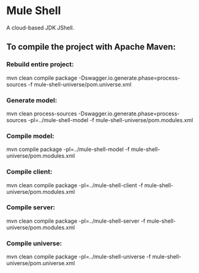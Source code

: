 # Mule Shell
A cloud-based JDK JShell.

## To compile the project with Apache Maven:

### Rebuild entire project:
mvn clean compile package -Dswagger.io.generate.phase=process-sources -f mule-shell-universe/pom.universe.xml

### Generate model:
mvn clean process-sources -Dswagger.io.generate.phase=process-sources -pl=../mule-shell-model -f mule-shell-universe/pom.modules.xml

### Compile model:
mvn compile package -pl=../mule-shell-model -f mule-shell-universe/pom.modules.xml

### Compile client:
mvn clean compile package -pl=../mule-shell-client -f mule-shell-universe/pom.modules.xml

### Compile server:
mvn clean compile package -pl=../mule-shell-server -f mule-shell-universe/pom.modules.xml

### Compile universe:
mvn clean compile package -pl=../mule-shell-universe -f mule-shell-universe/pom.universe.xml

